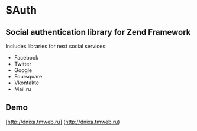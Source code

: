 SAuth
=====

Social authentication library for Zend Framework
-----------------------------------------------

Includes libraries for next social services:

* Facebook
* Twitter
* Google
* Foursquare
* Vkontakte
* Mail.ru

Demo
----

[http://dnixa.tmweb.ru] (http://dnixa.tmweb.ru)